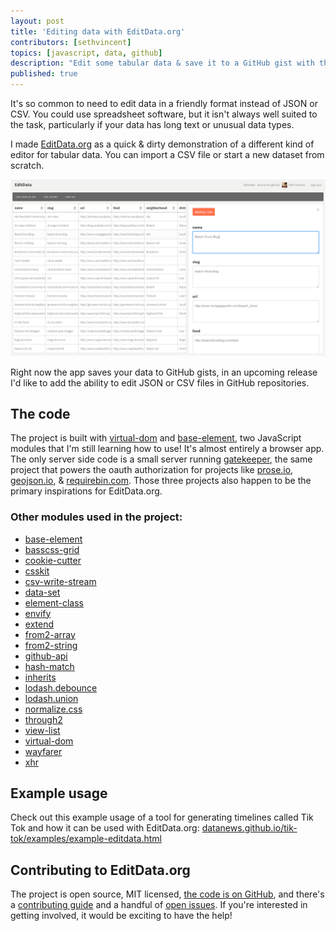 ```yaml
---
layout: post
title: 'Editing data with EditData.org'
contributors: [sethvincent]
topics: [javascript, data, github]
description: "Edit some tabular data & save it to a GitHub gist with this open source tool."
published: true
---
```


It's so common to need to edit data in a friendly format instead of JSON or CSV. You could use spreadsheet software, but it isn't always well suited to the task, particularly if your data has long text or unusual data types.

I made [EditData.org](http://editdata.org) as a quick & dirty demonstration of a different kind of editor for tabular data. You can import a CSV file or start a new dataset from scratch.

![screenshot of editdata.org](/public/editdata.png)

Right now the app saves your data to GitHub gists, in an upcoming release I'd like to add the ability to edit JSON or CSV files in GitHub repositories.

## The code
The project is built with [virtual-dom](https://github.com/Matt-Esch/virtual-dom) and [base-element](https://github.com/shama/base-element), two JavaScript modules that I'm still learning how to use! It's almost entirely a browser app. The only server side code is a small server running [gatekeeper](https://github.com/prose/gatekeeper), the same project that powers the oauth authorization for projects like [prose.io](http://prose.io), [geojson.io](http://geojson.io), & [requirebin.com](http://requirebin.com). Those three projects also happen to be the primary inspirations for EditData.org.

### Other modules used in the project:
- [base-element](http://npmjs.org/base-element)
- [basscss-grid](http://npmjs.org/basscss-grid)
- [cookie-cutter](http://npmjs.org/cookie-cutter)
- [csskit](http://npmjs.org/csskit)
- [csv-write-stream](http://npmjs.org/csv-write-stream)
- [data-set](http://npmjs.org/data-set)
- [element-class](http://npmjs.org/element-class)
- [envify](http://npmjs.org/envify)
- [extend](http://npmjs.org/extend)
- [from2-array](http://npmjs.org/from2-array)
- [from2-string](http://npmjs.org/from2-string)
- [github-api](http://npmjs.org/github-api)
- [hash-match](http://npmjs.org/hash-match)
- [inherits](http://npmjs.org/inherits)
- [lodash.debounce](http://npmjs.org/lodash.debounce)
- [lodash.union](http://npmjs.org/lodash.union)
- [normalize.css](http://npmjs.org/normalize.css)
- [through2](http://npmjs.org/through2)
- [view-list](http://npmjs.org/view-list)
- [virtual-dom](http://npmjs.org/virtual-dom)
- [wayfarer](http://npmjs.org/wayfarer)
- [xhr](http://npmjs.org/xhr)

## Example usage

Check out this example usage of a tool for generating timelines called Tik Tok and how it can be used with EditData.org: [datanews.github.io/tik-tok/examples/example-editdata.html](http://datanews.github.io/tik-tok/examples/example-editdata.html)

## Contributing to EditData.org
The project is open source, MIT licensed, [the code is on GitHub](https://github.com/flatsheet/editdata.org), and there's a [contributing guide](https://github.com/flatsheet/editdata.org/blob/master/CONTRIBUTING.md) and a handful of [open issues](https://github.com/flatsheet/editdata.org/issues). If you're interested in getting involved, it would be exciting to have the help!
